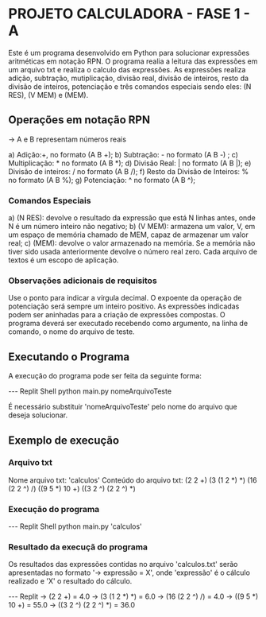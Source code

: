 # PROJETO CALCULADORA - FASE 1 - A

Este é um programa desenvolvido em Python para solucionar expressões aritméticas em notação RPN. O programa realia a leitura das expressões em um arquivo txt e realiza o calculo das expressões. As expressões realiza adição, subtração, mutiplicação, divisão real, divisão de inteiros, resto da divisão de inteiros, potenciação e três comandos especiais sendo eles: (N RES), (V MEM) e (MEM).

## Operações em notação RPN
  ->  A e B representam números reais

  a) Adição:+, no formato (A B +);
  b) Subtração: - no formato (A B -) ;
  c) Multiplicação: * no formato (A B *);
  d) Divisão Real: | no formato (A B |);
  e) Divisão de inteiros: / no formato (A B /);
  f) Resto da Divisão de Inteiros: % no formato (A B %);
  g) Potenciação: ^ no formato (A B ^);

### Comandos Especiais
  a) (N RES): devolve o resultado da expressão que está N linhas antes, onde N é um número inteiro não negativo; 
  b) (V MEM): armazena um valor, V, em um espaço de memória chamado de MEM, capaz de armazenar um valor real; 
  c) (MEM): devolve o valor armazenado na memória. Se a memória não tiver sido usada anteriormente devolve o número real zero. Cada arquivo de textos é um escopo de aplicação.

### Observações adicionais de requisitos
  Use o ponto para indicar a vírgula decimal.
  O expoente da operação de potenciação será sempre um inteiro positivo.
  As expressões indicadas podem ser aninhadas para a criação de expressões compostas.
  O programa deverá ser executado recebendo como argumento, na linha de comando, o nome do arquivo de teste.

## Executando o Programa
  A execução do programa pode ser feita da seguinte forma:

  --- Replit Shell
    python main.py nomeArquivoTeste

  É necessário substituir 'nomeArquivoTeste' pelo nome do arquivo que deseja solucionar.

## Exemplo de execução
### Arquivo txt
  Nome arquivo txt: 'calculos'
  Conteúdo do arquivo txt: (2 2 +)
                           (3 (1 2 *) *)
                           (16 (2 2 ^) /)
                           ((9 5 *) 10 +)
                           ((3 2 ^) (2 2 ^) *)
### Execução do programa
  --- Replit Shell
  python main.py 'calculos'

### Resultado da execuçã do programa
  Os resultados das expressões contidas no arquivo 'calculos.txt' serão apresentadas no formato '-> expressão = X', onde 'expressão' é o cálculo realizado e 'X' o resultado do cálculo.

  --- Replit
  -> (2 2 +) = 4.0
  -> (3 (1 2 *) *) = 6.0
  -> (16 (2 2 ^) /) = 4.0
  -> ((9 5 *) 10 +) = 55.0
  -> ((3 2 ^) (2 2 ^) *) = 36.0